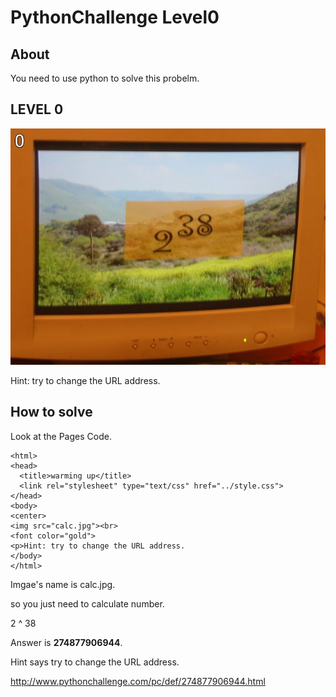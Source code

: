 # PythonChallenge Level0

## About
You need to use python to solve this probelm.

## LEVEL 0
![calc.jpg](./calc.jpg)

Hint: try to change the URL address.

## How to solve
Look at the Pages Code.

```
<html>
<head>
  <title>warming up</title>
  <link rel="stylesheet" type="text/css" href="../style.css">
</head>
<body>
<center>
<img src="calc.jpg"><br>
<font color="gold">
<p>Hint: try to change the URL address.
</body>
</html>

```

Imgae's name is calc.jpg.

so you just need to calculate number.

2 ^ 38

Answer is **274877906944**.

Hint says try to change the URL address.

http://www.pythonchallenge.com/pc/def/274877906944.html
